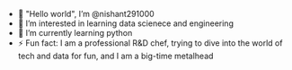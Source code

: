 - 👋 "Hello world", I’m @nishant291000
- 👀 I’m interested in learning data scienece and engineering 
- 🌱 I’m currently learning python 
- ⚡ Fun fact: I am a professional R&D chef, trying to dive into the world of tech and data for fun, and I am a big-time metalhead

<!---
nishant291000/nishant291000 is a ✨ special ✨ repository because its `README.md` (this file) appears on your GitHub profile.
You can click the Preview link to take a look at your changes.
--->
